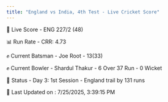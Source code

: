 ```yaml
---
title: "England vs India, 4th Test - Live Cricket Score"
---
```


🔴 Live Score - ENG 227/2 (48)  

📊 Run Rate - CRR: 4.73  

✊ Current Batsman - Joe Root - 13(33)  

✊ Current Bowler - Shardul Thakur - 6 Over 37 Run - 0 Wicket  

📑 Status - Day 3: 1st Session - England trail by 131 runs

📝 Last Updated on : 7/25/2025, 3:39:15 PM  

